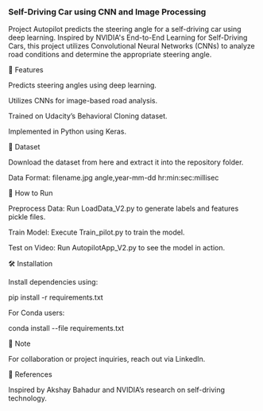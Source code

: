 ### Self-Driving Car using CNN and Image Processing

Project Autopilot predicts the steering angle for a self-driving car using deep learning. Inspired by NVIDIA's End-to-End Learning for Self-Driving Cars, this project utilizes Convolutional Neural Networks (CNNs) to analyze road conditions and determine the appropriate steering angle.

🔹 Features

Predicts steering angles using deep learning.

Utilizes CNNs for image-based road analysis.

Trained on Udacity’s Behavioral Cloning dataset.

Implemented in Python using Keras.

📂 Dataset

Download the dataset from here and extract it into the repository folder.

Data Format: filename.jpg angle,year-mm-dd hr:min:sec:millisec

🚀 How to Run

Preprocess Data: Run LoadData_V2.py to generate labels and features pickle files.

Train Model: Execute Train_pilot.py to train the model.

Test on Video: Run AutopilotApp_V2.py to see the model in action.

🛠 Installation

Install dependencies using:

pip install -r requirements.txt

For Conda users:

conda install --file requirements.txt

📌 Note

For collaboration or project inquiries, reach out via LinkedIn.

🔗 References

Inspired by Akshay Bahadur and NVIDIA’s research on self-driving technology.


